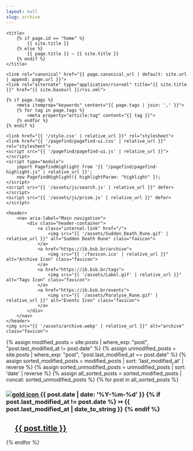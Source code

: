 ```yaml
---
layout: null
slug: archive
---
```


<head>
    <meta charset="UTF-8">
    <meta name="viewport" content="width=device-width, initial-scale=1.0">

    <title>
        {% if page.id == "home" %}
            {{ site.title }}
        {% else %}
            {{ page.title }} — {{ site.title }}
        {% endif %}
    </title>

    <link rel="canonical" href="{{ page.canonical_url | default: site.url | append: page.url }}">
    <link rel="alternate" type="application/rss+xml" title="{{ site.title }}" href="{{ site.baseurl }}/rss.xml">

    {% if page.tags %}
        <meta itemprop="keywords" content="{{ page.tags | join: ',' }}">
        {% for tag in page.tags %}
            <meta property="article:tag" content="{{ tag }}">
        {% endfor %}
    {% endif %}

    <link href="{{ '/style.css' | relative_url }}" rel="stylesheet">
    <link href="{{ '/pagefind/pagefind-ui.css' | relative_url }}" rel="stylesheet">
    <script src="{{ '/pagefind/pagefind-ui.js' | relative_url }}"></script>
    <script type="module">
        import PagefindHighlight from '{{ "/pagefind/pagefind-highlight.js" | relative_url }}';
        new PagefindHighlight({ highlightParam: "highlight" });
    </script>
    <script src="{{ '/assets/js/search.js' | relative_url }}" defer></script>
    <script src="{{ '/assets/js/prism.js' | relative_url }}" defer></script>
</head>

<body>
    <a class="search-input-block" id="search"></a>

    <header>
        <nav aria-label="Main navigation">
            <div class="header-container">
                <a class="internal-link" href="/">
                    <img src="{{ '/assets/Sudden_Death_Rune.gif' | relative_url }}" alt="Sudden Death Rune" class="favicon">
                </a>
                <a href="https://ib.bsb.br/archive">
                    <img src="{{ '/favicon.ico' | relative_url }}" alt="Archive Icon" class="favicon">
                </a>
                <a href="https://ib.bsb.br/tags">
                    <img src="{{ '/assets/Label.gif' | relative_url }}" alt="Tags Icon" class="favicon">
                </a>
                <a href="https://ib.bsb.br/events">
                    <img src="{{ '/assets/Paralyse_Rune.gif' | relative_url }}" alt="Events Icon" class="favicon">
                </a>
            </div>
        </nav>
    </header>
    <img src="{{ '/assets/archive.webp' | relative_url }}" alt="archive" class="favicon">
<div class="post-wrapper">
  <main class="tagged-posts">    
    {% assign modified_posts = site.posts | where_exp: "post", "post.last_modified_at != post.date" %}
    {% assign unmodified_posts = site.posts | where_exp: "post", "post.last_modified_at == post.date" %}
    {% assign sorted_modified_posts = modified_posts | sort: 'last_modified_at' | reverse %}
    {% assign sorted_unmodified_posts = unmodified_posts | sort: 'date' | reverse %}
    {% assign all_sorted_posts = sorted_modified_posts | concat: sorted_unmodified_posts %}
    {% for post in all_sorted_posts %}
    <div class="search-link">
      <h3>
        <a class="post-heading" href="{{ site.back_to_top_url | default: '#' }}" id="back-to-top" aria-label="Back to top">
          <img src="{{ '/assets/gold.ico' | relative_url }}" alt="gold icon">
        </a>
        {{ post.date | date: '%Y-%m-%d' }}
        {% if post.last_modified_at != post.date %}
        &rightarrowtail; 
        {{ post.last_modified_at | date_to_string }}
        {% endif %}
      </h3>
      <ul>
        <a href="{{ post.url }}">
          <h2>
            {{ post.title }}
          </h2>
        </a>
      </ul>
    </div>
    {% endfor %}
  </main>
</div>
</body>
